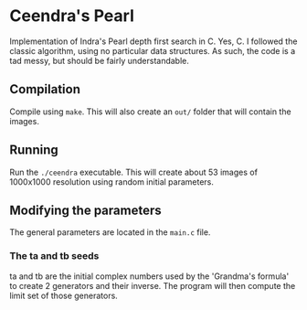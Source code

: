 # Ceendra's Pearl
Implementation of Indra's Pearl depth first search in C. Yes, C. I followed the classic algorithm, using no particular data structures. As such, the code is a tad messy, but should be fairly understandable. 

## Compilation
Compile using `make`. This will also create an `out/` folder that will contain the images.

## Running
Run the `./ceendra` executable. This will create about 53 images of 1000x1000 resolution using random initial parameters. 

## Modifying the parameters
The general parameters are located in the `main.c` file. 

### The ta and tb seeds
ta and tb are the initial complex numbers used by the 'Grandma's formula' to create 2 generators and their inverse. The program will then compute the limit set of those generators. 
